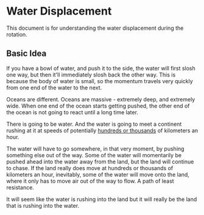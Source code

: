 # Water Displacement

This document is for understanding the water displacement during the rotation.

## Basic Idea

If you have a bowl of water, and push it to the side, the water will first slosh one way, but then it'll immediately slosh back the other way. This is because the body of water is small, so the momentum travels very quickly from one end of the water to the next.

Oceans are different. Oceans are massive - extremely deep, and extremely wide. When one end of the ocean starts getting pushed, the other end of the ocean is not going to react until a long time later.

There is going to be water. And the water is going to meet a continent rushing at it at speeds of potentially [hundreds or thousands](https://github.com/sovrynn/ecdo/tree/master/1-FULL-THESIS-BREAKDOWN/s1-to-s2/rotation-vector-field) of kilometers an hour.

The water will have to go somewhere, in that very moment, by pushing something else out of the way. Some of the water will momentarily be pushed ahead into the water away from the land, but the land will continue to chase. If the land really does move at hundreds or thousands of kilometers an hour, inevitably, some of the water will move onto the land, where it only has to move air out of the way to flow. A path of least resistance.

It will seem like the water is rushing into the land but it will really be the land that is rushing into the water.